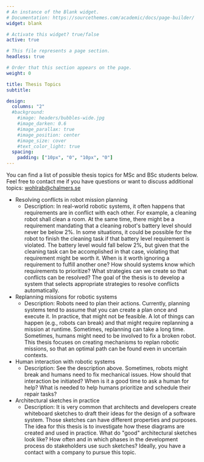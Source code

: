 ```yaml
---
# An instance of the Blank widget.
# Documentation: https://sourcethemes.com/academic/docs/page-builder/
widget: blank

# Activate this widget? true/false
active: true

# This file represents a page section.
headless: true

# Order that this section appears on the page.
weight: 0

title: Thesis Topics
subtitle:

design:
  columns: "2"
  #background:
    #image: headers/bubbles-wide.jpg
    #image_darken: 0.6
    #image_parallax: true
    #image_position: center
    #image_size: cover
    #text_color_light: true
  spacing:
    padding: ["10px", "0", "10px", "0"]
---
```

You can find a list of possible thesis topics for MSc and BSc students below.
Feel free to contact me if you have questions or want to discuss additional topics: wohlrab@chalmers.se

* Resolving conflicts in robot mission planning
	* Description: In real-world robotic systems, it often happens that requirements are in conflict with each other. For example, a cleaning robot shall clean a room. At the same time, there might be a requirement mandating that a cleaning robot's battery level should never be below 2%. In some situations, it could be possible for the robot to finish the cleaning task if that battery level requirement is violated. The battery level would fall below 2%, but given that the cleaning task can be accomplished in that case, violating that requirement might be worth it. When is it worth ignoring a requirement to fulfill another one? How should systems know which requirements to prioritize? What strategies can we create so that conflicts can be resolved? The goal of the thesis is to develop a system that selects appropriate strategies to resolve conflicts automatically.
* Replanning missions for robotic systems
	* Description: Robots need to plan their actions. Currently, planning systems tend to assume that you can create a plan once and execute it. In practice, that might not be feasible. A lot of things can happen (e.g., robots can break) and that might require replanning a mission at runtime. Sometimes, replanning can take a long time. Sometimes, humans might need to be involved to fix a broken robot. This thesis focuses on creating mechanisms to replan robotic missions, so that an optimal path can be found even in uncertain contexts.
* Human interaction with robotic systems
	* Description: See the description above. Sometimes, robots might break and humans need to fix mechanical issues. How should that interaction be initiated? When is it a good time to ask a human for help? What is needed to help humans prioritize and schedule their repair tasks?
* Architectural sketches in practice
	* Description: It is very common that architects and developers create whiteboard sketches to draft their ideas for the design of a software system. Those sketches can have different properties and purposes. The idea for this thesis is to investigate how these diagrams are created and used in practice. What do "good" architectural sketches look like? How often and in which phases in the development process do stakeholders use such sketches? Ideally, you have a contact with a company to pursue this topic.
